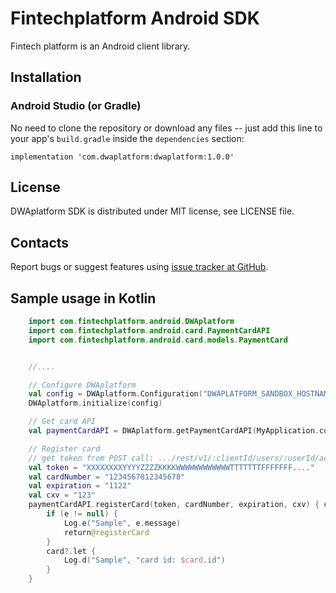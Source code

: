 Fintechplatform Android SDK
=================================================
Fintech platform is an Android client library.

Installation
-------------------------------------------------

### Android Studio (or Gradle)

No need to clone the repository or download any files -- just add this line to your app's `build.gradle` inside the `dependencies` section:

    implementation 'com.dwaplatform:dwaplatform:1.0.0'


License
-------------------------------------------------
DWAplatform SDK is distributed under MIT license, see LICENSE file.


Contacts
-------------------------------------------------
Report bugs or suggest features using
[issue tracker at GitHub](https://github.com/DWAplatform/dwaplatform-sdk-android).


Sample usage in Kotlin
-------------------------------------------------
```kotlin
    import com.fintechplatform.android.DWAplatform
    import com.fintechplatform.android.card.PaymentCardAPI
    import com.fintechplatform.android.card.models.PaymentCard


    //....

    // Configure DWAplatform
    val config = DWAplatform.Configuration("DWAPLATFORM_SANDBOX_HOSTNAME", true)
    DWAplatform.initialize(config)

    // Get card API
    val paymentCardAPI = DWAplatform.getPaymentCardAPI(MyApplication.context)

    // Register card
    // get token from POST call: .../rest/v1/:clientId/users/:userId/accounts/:accountId/cards
    val token = "XXXXXXXXYYYYZZZZKKKKWWWWWWWWWWWWTTTTTTTFFFFFFF...."
    val cardNumber = "1234567812345678"
    val expiration = "1122"
    val cxv = "123"
    paymentCardAPI.registerCard(token, cardNumber, expiration, cxv) { card, e ->
        if (e != null) {
            Log.e("Sample", e.message)
            return@registerCard
        }
        card?.let {
            Log.d("Sample", "card id: $card.id")
        }
    }

```
